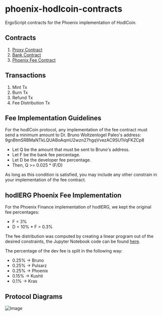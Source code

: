 # phoenix-hodlcoin-contracts
ErgoScript contracts for the Phoenix implementation of HodlCoin.

## Contracts
1. [Proxy Contract](/contracts/proxy_contract/README.md)
2. [Bank Contract](/contracts/bank_contract/README.md)
3. [Phoenix Fee Contract](/contracts/phoenix_fee_contract/README.md)

## Transactions
1. Mint Tx
2. Burn Tx
3. Refund Tx
4. Fee Distribution Tx

## Fee Implementation Guidelines
For the hodlCoin protocol, any implementation of the fee contract must send a minimum amount to Dr. Bruno Woltzenlogel Paleo's address: 9gnBtmSRBMaNTkLQUABoAqmU2wzn27hgqVvezAC9SU1VqFKZCp8

- Let Q be the amount that must be sent to Bruno's address.
- Let F be the bank fee percentage.
- Let D be the developer fee percentage.
- Then, Q >= 0.025 * (F/D)

As long as this condition is satisfied, you may include any other constrain in your implementation of the fee contract.

## hodlERG Phoenix Fee Implementation
For the Phoenix Finance implementation of hodlERG, we kept the original fee percentages:

- F = 3%
- D = 10% * F = 0.3%

The fee distribution was computed by creating a linear program out of the desired constraints, the Jupyter Notebook code can be found [here](/contracts/phoenix_fee_contract/v1/docs/phoenix_fee_distribution.pdf). 

The percentage of the dev fee is split in the following way:
- 0.25% -> Bruno
- 0.25% -> Pulsarz
- 0.25% -> Phoenix
- 0.15% -> Kushti
- 0.1% -> Kras

## Protocol Diagrams
![Image](docs/phoenix_hodlerg_protocol_diagrams.png)